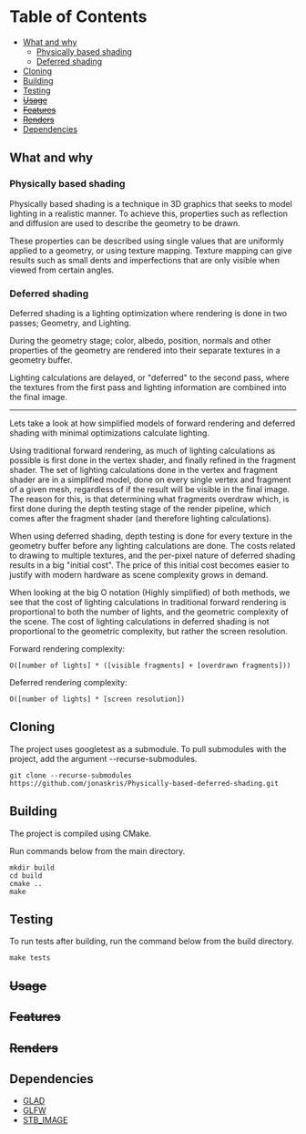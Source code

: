 
Table of Contents
=================
   * [What and why](#What-and-why)
     * [Physically based shading](#physically-based-shading)
     * [Deferred shading](#deferred-shading)
   * [Cloning](#cloning)
   * [Building](#building)
   * [Testing](#testing)
   * [<del>Usage</del>](#usage)
   * [<del>Features</del>](#features)
   * [<del>Renders</del>](#renders)
   * [Dependencies](#dependencies)

## What and why
### Physically based shading
Physically based shading is a technique in 3D graphics that seeks to model lighting in a realistic manner. To achieve this, properties such as reflection and diffusion are used to describe the geometry to be drawn. 

These properties can be described using single values that are uniformly applied to a geometry, or using texture mapping. Texture mapping can give results such as small dents and imperfections that are only visible when viewed from certain angles.

### Deferred shading
Deferred shading is a lighting optimization where rendering is done in two passes; Geometry, and Lighting.

During the geometry stage; color, albedo, position, normals and other properties of the geometry are rendered into their separate textures in a geometry buffer.

Lighting calculations are delayed, or "deferred" to the second pass, where the textures from the first pass and lighting information are combined into the final image.

---

Lets take a look at how simplified models of forward rendering and deferred shading with minimal optimizations calculate lighting.

Using traditional forward rendering, as much of lighting calculations as possible is first done in the vertex shader, and finally refined in the fragment shader. The set of lighting calculations done in the vertex and fragment shader are in a simplified model, done on every single vertex and fragment of a given mesh, regardless of if the result will be visible in the final image. The reason for this, is that determining what fragments overdraw which, is first done during the depth testing stage of the render pipeline, which comes after the fragment shader (and therefore lighting calculations).

When using deferred shading, depth testing is done for every texture in the geometry buffer before any lighting calculations are done. The costs related to drawing to multiple textures, and the per-pixel nature of deferred shading results in a big "initial cost". The price of this initial cost becomes easier to justify with modern hardware as scene complexity grows in demand. 

When looking at the big O notation (Highly simplified) of both methods, we see that the cost of lighting calculations in traditional forward rendering is proportional to both the number of lights, and the geometric complexity of the scene. The cost of lighting calculations in deferred shading is not proportional to the geometric complexity, but rather the screen resolution.

Forward rendering complexity: 

`O([number of lights] * ([visible fragments] + [overdrawn fragments]))`

Deferred rendering complexity: 

`O([number of lights] * [screen resolution])`


## Cloning
The project uses googletest as a submodule. To pull submodules with the project, add the argument --recurse-submodules.

    git clone --recurse-submodules https://github.com/jonaskris/Physically-based-deferred-shading.git

## Building
The project is compiled using CMake.

Run commands below from the main directory.

    mkdir build 
    cd build 
    cmake .. 
    make	

## Testing
To run tests after building, run the command below from the build directory.

    make tests
## ~~Usage~~
## ~~Features~~
## ~~Renders~~
## Dependencies
 - [GLAD](https://github.com/Dav1dde/glad)
 - [GLFW](https://github.com/glfw/glfw)
 - [STB_IMAGE](https://github.com/nothings/stb)
